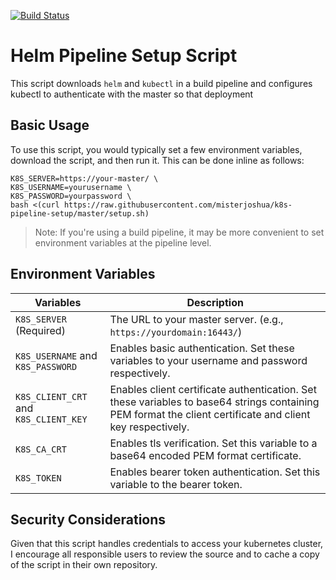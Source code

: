 [![Build Status](https://travis-ci.org/misterjoshua/k8s-pipeline-setup.svg?branch=master)](https://travis-ci.org/misterjoshua/k8s-pipeline-setup)

# Helm Pipeline Setup Script

This script downloads `helm` and `kubectl` in a build pipeline and configures kubectl to authenticate with the master so that deployment

## Basic Usage

To use this script, you would typically set a few environment variables, download the script, and then run it. This can be done inline as follows:

```
K8S_SERVER=https://your-master/ \
K8S_USERNAME=yourusername \
K8S_PASSWORD=yourpassword \
bash <(curl https://raw.githubusercontent.com/misterjoshua/k8s-pipeline-setup/master/setup.sh)
```

> Note: If you're using a build pipeline, it may be more convenient to set environment variables at the pipeline level.

## Environment Variables

| Variables | Description |
| --------- | ----------- |
| `K8S_SERVER` (Required) | The URL to your master server. (e.g., `https://yourdomain:16443/`)
| `K8S_USERNAME` and `K8S_PASSWORD` | Enables basic authentication. Set these variables to your username and password respectively.
| `K8S_CLIENT_CRT` and `K8S_CLIENT_KEY` | Enables client certificate authentication. Set these variables to base64 strings containing PEM format the client certificate and client key respectively.
| `K8S_CA_CRT` | Enables tls verification. Set this variable to a base64 encoded PEM format certificate.
| `K8S_TOKEN` | Enables bearer token authentication. Set this variable to the bearer token.

## Security Considerations

Given that this script handles credentials to access your kubernetes cluster, I encourage all responsible users to review the source and to cache a copy of the script in their own repository.
